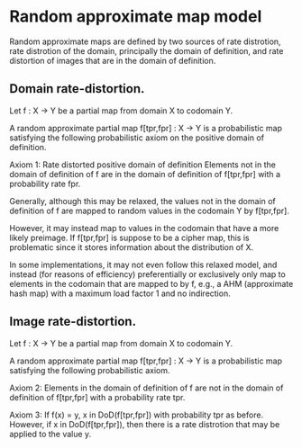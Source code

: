 # Random approximate map model

Random approximate maps are defined by two sources of rate distrotion, rate distrotion of the domain, principally the domain of definition, and rate distortion of images that are in the domain of definition.

## Domain rate-distortion.
Let f : X \-> Y be a partial map from domain X to
codomain Y.

A random approximate partial map f[tpr,fpr] : X \-> Y
is a probabilistic map satisfying the following
probabilistic axiom on the positive domain of
definition.

Axiom 1: Rate distorted positive domain of definition
Elements not in the domain of definition of f are
in the domain of definition of f[tpr,fpr] with
a probability rate fpr.

Generally, although this may be relaxed, the values
not in the domain of definition of f are mapped to
random values in the codomain Y by f[tpr,fpr].

However, it may instead map to values in the
codomain that have a more likely preimage. If
f[tpr,fpr] is suppose to be a cipher map, this is
problematic since it stores information about
the distribution of X.

In some implementations, it may not even follow
this relaxed model, and instead (for reasons of
efficiency) preferentially or exclusively only map
to elements in the codomain that are mapped to by
f, e.g., a AHM (approximate hash map) with a
maximum load factor 1 and no indirection.
     
## Image rate-distortion.
Let f : X \-> Y be a partial map from domain X to
codomain Y.

A random approximate partial map f[tpr,fpr] : X \-> Y
is a probabilistic map satisfying the following
probabilistic axiom.

Axiom 2:
Elements in the domain of definition of f are not in the
domain of definition of f[tpr,fpr] with a probability
rate tpr.

Axiom 3:
If f(x) = y, x in DoD(f[tpr,fpr]) with probability tpr
as before. However, if x in DoD(f[tpr,fpr]), then there
is a rate distrotion that may be applied to the value
y.
